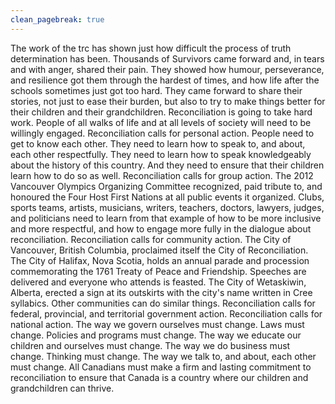 ```yaml
---
clean_pagebreak: true
---
```


The work of the trc has shown just how difficult the process of truth determination has been. Thousands of Survivors came forward and, in tears and with anger, shared their pain. They showed how humour, perseverance, and resilience got them through the hardest of times, and how life after the schools sometimes just got too hard. They came forward to share their stories, not just to ease their burden, but also to try to make things better for their children and their grandchildren.
Reconciliation is going to take hard work. People of all walks of life and at all levels of society will need to be willingly engaged.
Reconciliation calls for personal action. People need to get to know each other. They need to learn how to speak to, and about, each other respectfully. They need to learn how to speak knowledgeably about the history of this country. And they need to ensure that their children learn how to do so as well.
Reconciliation calls for group action. The 2012 Vancouver Olympics Organizing Committee recognized, paid tribute to, and honoured the Four Host First Nations at all public events it organized. Clubs, sports teams, artists, musicians, writers, teachers, doctors, lawyers, judges, and politicians need to learn from that example of how to be more inclusive and more respectful, and how to engage more fully in the dialogue about reconciliation.
Reconciliation calls for community action. The City of Vancouver, British Columbia, proclaimed itself the City of Reconciliation. The City of Halifax, Nova Scotia, holds an annual parade and procession commemorating the 1761 Treaty of Peace and Friendship. Speeches are delivered and everyone who attends is feasted. The City of Wetaskiwin, Alberta, erected a sign at its outskirts with the city's name written in Cree syllabics. Other communities can do similar things.
Reconciliation calls for federal, provincial, and territorial government action.
Reconciliation calls for national action.
The way we govern ourselves must change.
Laws must change.
Policies and programs must change.
The way we educate our children and ourselves must change.
The way we do business must change.
Thinking must change.
The way we talk to, and about, each other must change.
All Canadians must make a firm and lasting commitment to reconciliation to ensure that Canada is a country where our children and grandchildren can thrive.
